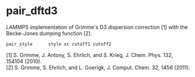 # pair_dftd3

LAMMPS implementation of Grimme's D3 dispersion correction [1] with the Becke-Jones dumping function [2].
```
pair_style      style xc cutoff1 cutoff2
```

[1] S. Grimme, J. Antony, S. Ehrlich, and S. Krieg, J. Chem. Phys. 132, 154104 (2010).  
[2] S. Grimme, S. Ehrlich, and L. Goerigk, J. Comput. Chem. 32, 1456 (2011).
